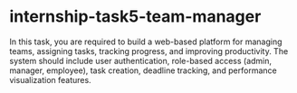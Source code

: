 # internship-task5-team-manager
In this task, you are required to build a web-based platform for managing teams, assigning tasks, tracking progress, and improving productivity. The system should include user authentication, role-based access (admin, manager, employee), task creation, deadline tracking, and performance visualization features.
